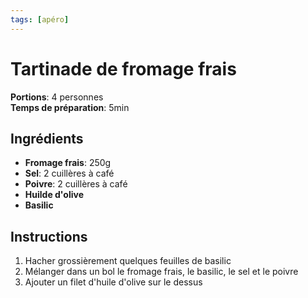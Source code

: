```yaml
---
tags: [apéro]
---
```

# Tartinade de fromage frais
<CenteredImage :src="$withBase('/images/recettes/tartinade_fromage_frais.jpg')" alt="tartinade_fromage_frais" width="500" />

**Portions**: 4 personnes<br>
**Temps de préparation**: 5min<br>

## Ingrédients
- **Fromage frais**: 250g
- **Sel**: 2 cuillères à café
- **Poivre**: 2 cuillères à café
- **Huilde d'olive**
- **Basilic**

## Instructions
1. Hacher grossièrement quelques feuilles de basilic
2. Mélanger dans un bol le fromage frais, le basilic, le sel et le poivre
3. Ajouter un filet d'huile d'olive sur le dessus
